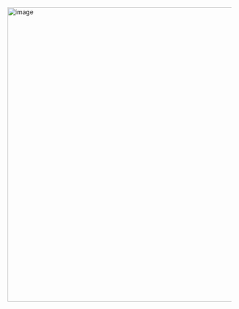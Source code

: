 <img width="663" alt="image" src="https://github.com/Wlfjd/common-components/assets/103630185/7952dddd-d390-479c-8364-99d10d94eaba">
